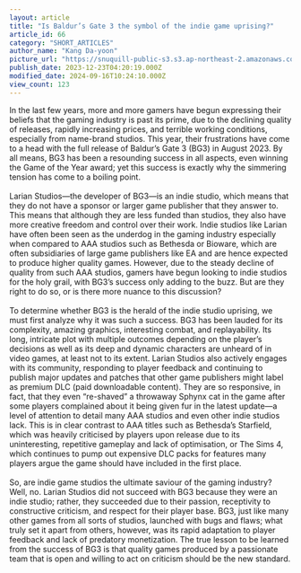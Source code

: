 ```yaml
---
layout: article
title: "Is Baldur’s Gate 3 the symbol of the indie game uprising?"
article_id: 66
category: "SHORT_ARTICLES"
author_name: "Kang Da-yoon"
picture_url: "https://snuquill-public-s3.s3.ap-northeast-2.amazonaws.com/photo/article/09af2726-147d-4572-b667-4cc970350e1f.jpg"
publish_date: 2023-12-23T04:20:19.000Z
modified_date: 2024-09-16T10:24:10.000Z
view_count: 123
---
```


In the last few years, more and more gamers have begun expressing their beliefs that the gaming industry is past its prime, due to the declining quality of releases, rapidly increasing prices, and terrible working conditions, especially from name-brand studios. This year, their frustrations have come to a head with the full release of Baldur’s Gate 3 (BG3) in August 2023. By all means, BG3 has been a resounding success in all aspects, even winning the Game of the Year award; yet this success is exactly why the simmering tension has come to a boiling point.<br><br>Larian Studios—the developer of BG3—is an indie studio, which means that they do not have a sponsor or larger game publisher that they answer to. This means that although they are less funded than studios, they also have more creative freedom and control over their work. Indie studios like Larian have often been seen as the underdog in the gaming industry especially when compared to AAA studios such as Bethesda or Bioware, which are often subsidiaries of large game publishers like EA and are hence expected to produce higher quality games. However, due to the steady decline of quality from such AAA studios, gamers have begun looking to indie studios for the holy grail, with BG3’s success only adding to the buzz. But are they right to do so, or is there more nuance to this discussion?<br><br>To determine whether BG3 is the herald of the indie studio uprising, we must first analyze why it was such a success. BG3 has been lauded for its complexity, amazing graphics, interesting combat, and replayability. Its long, intricate plot with multiple outcomes depending on the player’s decisions as well as its deep and dynamic characters are unheard of in video games, at least not to its extent. Larian Studios also actively engages with its community, responding to player feedback and continuing to publish major updates and patches that other game publishers might label as premium DLC (paid downloadable content). They are so responsive, in fact, that they even “re-shaved” a throwaway Sphynx cat in the game after some players complained about it being given fur in the latest update—a level of attention to detail many AAA studios and even other indie studios lack. This is in clear contrast to AAA titles such as Bethesda’s Starfield, which was heavily criticised by players upon release due to its uninteresting, repetitive gameplay and lack of optimisation, or The Sims 4, which continues to pump out expensive DLC packs for features many players argue the game should have included in the first place. <br><br>	So, are indie game studios the ultimate saviour of the gaming industry? Well, no. Larian Studios did not succeed with BG3 because they were an indie studio; rather, they succeeded due to their passion, receptivity to constructive criticism, and respect for their player base. BG3, just like many other games from all sorts of studios, launched with bugs and flaws; what truly set it apart from others, however, was its rapid adaptation to player feedback and lack of predatory monetization. The true lesson to be learned from the success of BG3 is that quality games produced by a passionate team that is open and willing to act on criticism should be the new standard.
